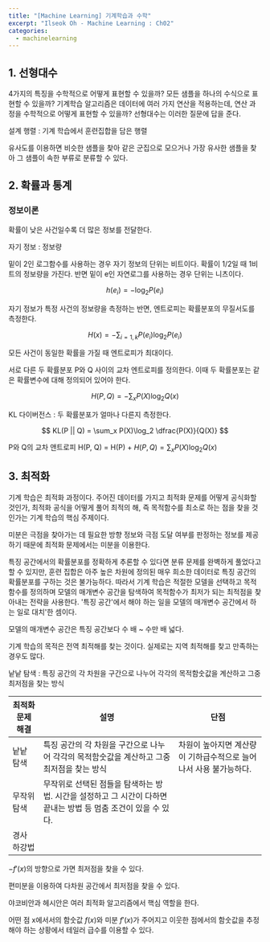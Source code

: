 ```yaml
---
title: "[Machine Learning] 기계학습과 수학"
excerpt: "Ilseok Oh - Machine Learning : Ch02"
categories:
  - machinelearning
---
```

## 1. 선형대수

4가지의 특징을 수학적으로 어떻게 표현할 수 있을까? 모든 샘플을 하나의 수식으로 표현할 수 있을까? 기계학습 알고리즘은 데이터에 여러 가지 연산을 적용하는데, 연산 과정을 수학적으로 어떻게 표현할 수 있을까? 선형대수는 이러한 질문에 답을 준다.

설계 행렬 : 기계 학습에서 훈련집합을 담은 행렬

유사도를 이용하면 비슷한 샘플을 찾아 같은 군집으로 모으거나 가장 유사한 샘플을 찾아 그 샘플이 속한 부류로 분류할 수 있다.

## 2. 확률과 통계

### 정보이론

확률이 낮은 사건일수록 더 많은 정보를 전달한다.

자기 정보 : 정보량

밑이 2인 로그함수를 사용하는 경우 자기 정보의 단위는 비트이다. 확률이 1/2일 때 1비트의 정보량을 가진다. 반면 밑이 e인 자연로그를 사용하는 경우 단위는 니츠이다.

$$
h(e_i) = - \log_2P(e_i)
$$

자기 정보가 특정 사건의 정보량을 측정하는 반면, 엔트로피는 확률분포의 무질서도를 측정한다.

$$
H(x) = - \sum_{i=1, k}P(e_i)\log_2P(e_i)
$$

모든 사건이 동일한 확률을 가질 때 엔트로피가 최대이다.

서로 다른 두 확률분포 P와 Q 사이의 교차 엔트로피를 정의한다. 이때 두 확률분포는 같은 확률변수에 대해 정의되어 있어야 한다.

$$
H(P, Q) = - \sum_x P(X)\log_2Q(x)
$$

KL 다이버전스 : 두 확률분포가 얼마나 다른지 측정한다.

$$
KL(P || Q) = \sum_x P(X)\log_2 \dfrac{P(X)}{Q(X)}
$$

P와 Q의 교차 앤트로피 H(P, Q) = H(P) + $H(P, Q) = \sum_x P(X)\log_2Q(x)$

## 3. 최적화

기계 학습은 최적화 과정이다. 주어진 데이터를 가지고 최적화 문제를 어떻게 공식화할 것인가, 최적화 공식을 어떻게 풀어 최적의 해, 즉 목적함수를 최소로 하는 점을 찾을 것인가는 기계 학습의 핵심 주제이다.

미분은 극점을 찾아가는 데 필요한 방향 정보와 극점 도달 여부를 판정하는 정보를 제공하기 때문에 최적화 문제에서는 미분을 이용한다.

특징 공간에서의 확률분포를 정확하게 추론할 수 있다면 분류 문제를 완벽하게 풀었다고 할 수 있지만, 훈련 집합은 아주 높은 차원에 정의된 매우 희소한 데이터로 특징 공간의 확률분포를 구하는 것은 불가능하다. 따라서 기계 학습은 적절한 모델을 선택하고 목적함수를 정의하며 모델의 매개변수 공간을 탐색하여 목적함수가 최저가 되는 최적점을 찾아내는 전략을 사용한다. '특징 공간'에서 해야 하는 일을 모델의 매개변수 공간에서 하는 일로 대치'한 셈이다.

모델의 매개변수 공간은 특징 공간보다 수 배 ~ 수만 배 넓다.

기계 학습의 목적은 전역 최적해를 찾는 것이다. 실제로는 지역 최적해를 찾고 만족하는 경우도 많다.

낱낱 탐색 : 특징 공간의 각 차원을 구간으로 나누어 각각의 목적함숫값을 계산하고 그중 최저점을 찾는 방식

|최적화 문제 해결|설명|단점|
|---|---|---|
|낱낱 탐색|특징 공간의 각 차원을 구간으로 나누어 각각의 목적함숫값을 계산하고 그중 최저점을 찾는 방식|차원이 높아지면 계산량이 기하급수적으로 늘어나서 사용 불가능하다.|
|무작위 탐색|무작위로 선택된 점들을 탐색하는 방법. 시간을 설정하고 그 시간이 다하면 끝내는 방법 등 멈춤 조건이 있을 수 있다.||
|경사 하강법|

$-f'(x)$의 방향으로 가면 최저점을 찾을 수 있다.

편미분을 이용하여 다차원 공간에서 최저점을 찾을 수 있다.

야코비안과 헤시안은 여러 최적화 알고리즘에서 핵심 역할을 한다.

어떤 점 x에서서의 함숫값 $f(x)$와 미분 $f'(x)$가 주어지고 이웃한 점에서의 함숫값을 추정해야 하는 상황에서 테일러 급수를 이용할 수 있다.
